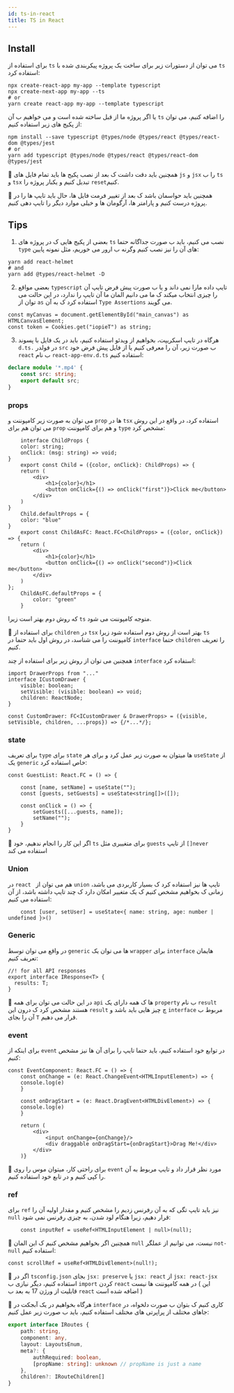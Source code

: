 ```yaml
---
id: ts-in-react
title: TS in React
---
```


## Install
برای استفاده از `ts` می توان از دستورات زیر برای ساخت یک پروژه پیکربندی شده با `ts` استفاده کرد:
```shell
npx create-react-app my-app --template typescript
npx create-next-app my-app --ts
# or
yarn create react-app my-app --template typescript
```
یا اگر پروژه ما از قبل ساخته شده است و می خواهیم ب آن `ts` را اضافه کنیم، می توان از پکیج های زیر استفاده کنیم:
```shell
npm install --save typescript @types/node @types/react @types/react-dom @types/jest
# or
yarn add typescript @types/node @types/react @types/react-dom @types/jest
```
🎉 همچنین باید دقت داشت ک بعد از نصب پکیج ها باید تمام فایل های `js` و `jsx` را ب `ts` و `tsx` تبدیل کنیم و یکبار پروژه را `reset`کنیم.

🎉 همچنین باید حواسمان باشد ک بعد از تغییر فرمت فایل ها، حال باید تایپ ها را در پروژه درست کنیم و پارامتر ها، آرگومان ها و خیلی موارد دیگر را تایپ دهی کنیم.

## Tips
1. بعضی از پکیج هایی ک در پروژه های `ts` نصب می کنیم، باید ب صورت جداگانه حتما `type` های آن را نیز نصب کنیم وگرنه ب ارور می خوریم، مثل نمونه پایین:
```shell
yarn add react-helmet
# and
yarn add @types/react-helmet -D
```
2. بعضی مواقع `typescript` تایپ داده مارا نمی داند و یا ب صورت پیش فرض تایپ آن را چیزی انتخاب میکند ک ما می دانیم المان ما آن تایپ را ندارد، در این حالت می توان از `as` استفاده کرد ک به آن `Type Assertions` می گویند.
```tsx
const myCanvas = document.getElementById("main_canvas") as HTMLCanvasElement;
const token = Cookies.get("iopieT") as string;
```
3. هرگاه در تایپ اسکریپت، بخواهیم از ویدئو استفاده کنیم، باید در یک فایل با پسوند `d.ts.` در فولدر `src` ب صورت زیر، آن را معرفی کنیم یا از فایل پیش فرض خود `react` ب نام `react-app-env.d.ts` استفاده کنیم:
```ts title="react-app-env.d.ts"
declare module '*.mp4' {
    const src: string;
    export default src;
}
```

### props
می توان به صورت زیر کامپوننت و `prop` ها در `tsx` استفاده کرد، در واقع در این روش می توان هم برای `prop` و هم برای کامپوننت `type` مشخص کرد:

```tsx
    interface ChildProps {
    color: string;
    onClick: (msg: string) => void;
}
    export const Child = ({color, onClick}: ChildProps) => {
    return (
        <div>
            <h1>{color}</h1>
            <button onClick={() => onClick("first")}>Click me</button>
        </div>
    )
}
    Child.defaultProps = {
    color: "blue"
}
    export const ChildAsFC: React.FC<ChildProps> = ({color, onClick}) => {
    return (
        <div>
            <h1>{color}</h1>
            <button onClick={() => onClick("second")}>Click me</button>
        </div>
    )
};
    ChildAsFC.defaultProps = {
        color: "green"
    }
```
که روش دوم بهتر است زیرا `ts` متوجه کامپوننت می شود.

🎉 برای استفاده از `children` در  `tsx` بهتر است از روش دوم استفاده شود زیرا `ts` کامپوننت را می شناسد، در روش اول باید حتما در `interface` حتما `children` را تعریف کنیم.

همچنین می توان از روش زیر برای استفاده از چند `interface` استفاده کرد:
```tsx
import DrawerProps from "..."
interface ICustomDrawer {
    visible: boolean;
    setVisible: (visible: boolean) => void;
    children: ReactNode;
}

const CustomDrawer: FC<ICustomDrawer & DrawerProps> = ({visible, setVisible, children, ...props}) => {/*...*/};
```

### state
برای تعریف `type` برای `state` ها میتوان به صورت زیر عمل کرد و برای هر `useState` از یک `generic` خاص استفاده کرد:
```tsx
const GuestList: React.FC = () => {

    const [name, setName] = useState("");
    const [guests, setGuests] = useState<string[]>([]);

    const onClick = () => {
        setGuests([...guests, name]);
        setName("");
    }
}
```
🎉 اگر این کار را انجام ندهیم، خود `ts` برای متغییری مثل `guests` از تایپ `[]never` استفاده می کند

### Union
در `react ` هم می توان از `union` تایپ ها نیز استفاده کرد ک بسیار کاربردی می باشد، زمانی ک بخواهیم مشخص کنیم ک یک متغییر امکان دارد ک چند تایپ داشته باشد، از آن استفاده می کنیم:

```tsx
    const [user, setUser] = useState<{ name: string, age: number | undefined }>()
```

### Generic
در واقع می توان توسط `generic` ها می توان یک `wrapper` برای `interface` هایمان تعریف کنیم:
```tsx
//! for all API responses
export interface IResponse<T> {
  results: T;
}
```
🎉 در این حالت می توان برای همه `api` ها ک همه دارای یک `property` ب نام `result` هستند مشخص کرد ک درون این `result` چ چیز هایی باید باشد و `interface` مربوط ب آن را بجای `T` قرار می دهیم.

### event
برای اینکه از `event` در توابع خود استفاده کنیم، باید حتما تایپ را برای آن ها نیز مشخص کنیم:
```tsx
const EventComponent: React.FC = () => {
    const onChange = (e: React.ChangeEvent<HTMLInputElement>) => {
    console.log(e)
    }

    const onDragStart = (e: React.DragEvent<HTMLDivElement>) => {
    console.log(e)
    }

    return (
        <div>
            <input onChange={onChange}/>
            <div draggable onDragStart={onDragStart}>Drag Me!</div>
        </div>
    )}
```
🎉 برای راحتی کار، میتوان موس را روی `event` مورد نظر قرار داد و تایپ مربوط  به آن را کپی کنیم و در تابع خود استفاده کنیم.

### ref
برای `ref` نیز باید تایپ تگی که به آن رفرنس زدیم را مشخص کنیم و مقدار اولیه آن را `null` قرار دهیم، زیرا هنگام لود شدن، به چیزی رفرنس نمی شود:
```tsx
    const inputRef = useRef<HTMLInputElement | null>(null);
```
🎉 همچنین اگر بخواهیم مشخص کنیم ک این المان `null` نیست، می توانیم از عملگر `not-null` استفاده کنیم:
```tsx
const scrollRef = useRef<HTMLDivElement>(null!);
```
🎉 اگر در `tsconfig.json` بجای `jsx: preserve` یا `jsx: react` از `jsx: react-jsx` استفاده کنیم، دیگر نیازی ب `import` کردن `react` در همه کامپوننت ها نیست ( این قابلیت از ورژن 17 به بعد ب `react` اضافه شده است )

🎉 هرگاه بخواهیم در یک آبجکت در `interface` کاری کنیم ک بتوان ب صورت دلخواه، در جاهای مختلف از پراپرتی های مختلف استفاده کنیم، باید ب صورت زیر عمل کنیم:
```ts
export interface IRoutes {
    path: string,
    component: any,
    layout: LayoutsEnum,
    meta?: {
        authRequired: boolean,
        [propName: string]: unknown // propName is just a name
    },
    children?: IRouteChildren[]
}
```
